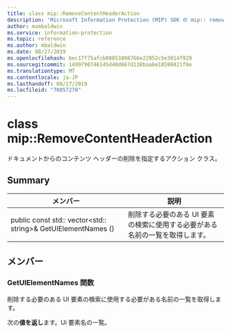 ```yaml
---
title: class mip::RemoveContentHeaderAction
description: 'Microsoft Information Protection (MIP) SDK の mip:: removecontentheaderaction クラスについて説明します。'
author: msmbaldwin
ms.service: information-protection
ms.topic: reference
ms.author: mbaldwin
ms.date: 08/27/2019
ms.openlocfilehash: bec17f75afcb08053898766e22952c5e3014f929
ms.sourcegitcommit: 1499790746145d40d667d138baa6e18598421f0e
ms.translationtype: MT
ms.contentlocale: ja-JP
ms.lasthandoff: 08/27/2019
ms.locfileid: "70057278"
---
```

# <a name="class-mipremovecontentheaderaction"></a>class mip::RemoveContentHeaderAction 
ドキュメントからのコンテンツ ヘッダーの削除を指定するアクション クラス。
  
## <a name="summary"></a>Summary
 メンバー                        | 説明                                
--------------------------------|---------------------------------------------
public const std:: vector\<std:: string\>& GetUIElementNames ()  |  削除する必要のある UI 要素の検索に使用する必要がある名前の一覧を取得します。
  
## <a name="members"></a>メンバー
  
### <a name="getuielementnames-function"></a>GetUIElementNames 関数
削除する必要のある UI 要素の検索に使用する必要がある名前の一覧を取得します。

  
次の**値を返し**ます。Ui 要素名の一覧。